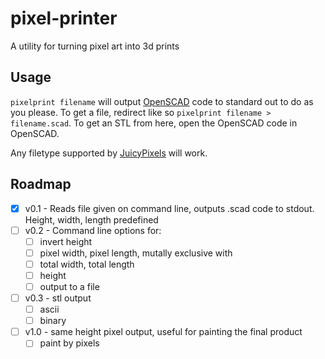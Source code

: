 # pixel-printer
A utility for turning pixel art into 3d prints

## Usage
`pixelprint filename` will output
[OpenSCAD](https://www.openscad.org/index.html) code to standard out to do as
you please. To get a file, redirect like so `pixelprint filename >
filename.scad`. To get an STL from here, open the OpenSCAD code in OpenSCAD.

Any filetype supported by
[JuicyPixels](https://hackage.haskell.org/package/JuicyPixels) will work.

## Roadmap
- [x] v0.1 - Reads file given on command line, outputs .scad code to stdout.
      Height, width, length predefined
- [ ] v0.2 - Command line options for:
    - [ ] invert height
    - [ ] pixel width, pixel length, mutally exclusive with
    - [ ] total width, total length
    - [ ] height
    - [ ] output to a file
- [ ] v0.3 - stl output
    - [ ] ascii
    - [ ] binary
- [ ] v1.0 - same height pixel output, useful for painting the final product
    - [ ] paint by pixels
